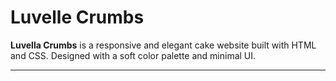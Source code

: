 # Luvelle Crumbs
**Luvella Crumbs** is a responsive and elegant cake website built with HTML and CSS. Designed with a soft color palette and minimal UI.

---
